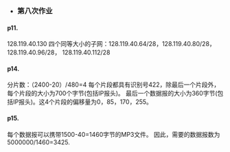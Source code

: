 + ### 第八次作业
#### p11.
128.119.40.130
四个同等⼤⼩的⼦⽹：128.119.40.64/28，128.119.40.80/28，128.119.40.96/28， 128.119.40.112/28
#### p14.
分片数：（2400-20）/480=4 
每个⽚段都具有识别号422，除最后⼀个⽚段外，每个⽚段的⼤⼩为700个字节(包括IP报头)。
最后⼀个数据报的⼤⼩为360字节(包括IP报头)。这4个⽚段的偏移量为0，85，170，255。
#### p15.
每个数据报可以携带1500-40=1460字节的MP3⽂件。
因此，需要的数据报数为5000000/1460=3425.
